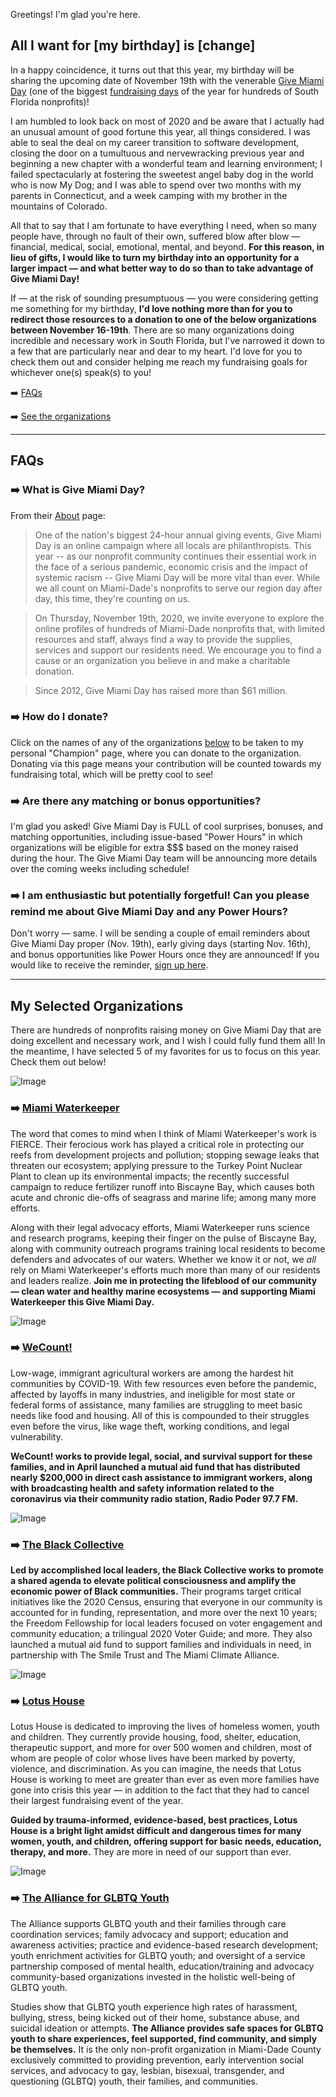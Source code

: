 Greetings! I'm glad you're here.

## All I want for [my birthday] is [change]

In a happy coincidence, it turns out that this year, my birthday will be sharing the upcoming date of November 19th with the venerable [Give Miami Day](https://www.givemiamiday.org/) (one of the biggest [fundraising days](#faqs) of the year for hundreds of South Florida nonprofits)!

I am humbled to look back on most of 2020 and be aware that I actually had an unusual amount of good fortune this year, all things considered. I was able to seal the deal on my career transition to software development, closing the door on a tumultuous and nervewracking previous year and beginning a new chapter with a wonderful team and learning environment; I failed spectacularly at fostering the sweetest angel baby dog in the world who is now My Dog; and I was able to spend over two months with my parents in Connecticut, and a week camping with my brother in the mountains of Colorado.

All that to say that I am fortunate to have everything I need, when so many people have, through no fault of their own, suffered blow after blow — financial, medical, social, emotional, mental, and beyond. **For this reason, in lieu of gifts, I would like to turn my birthday into an opportunity for a larger impact — and what better way to do so than to take advantage of Give Miami Day!**

If — at the risk of sounding presumptuous — you were considering getting me something for my birthday, **I'd love nothing more than for you to redirect those resources to a donation to one of the below organizations between November 16-19th**. There are so many organizations doing incredible and necessary work in South Florida, but I've narrowed it down to a few that are particularly near and dear to my heart. I'd love for you to check them out and consider helping me reach my fundraising goals for whichever one(s) speak(s) to you!

➡️ [FAQs](#faqs)

➡️ [See the organizations](#my-selected-organizations)

---

## FAQs

### ➡️ What is Give Miami Day?

From their [About](https://www.givemiamiday.org/about) page:
> One of the nation's biggest 24-hour annual giving events, Give Miami Day is an online campaign where all locals are philanthropists. This year -- as our nonprofit community continues their essential work in the face of a serious pandemic, economic crisis and the impact of systemic racism -- Give Miami Day will be more vital than ever. While we all count on Miami-Dade's nonprofits to serve our region day after day, this time, they're counting on us. 

> On Thursday, November 19th, 2020, we invite everyone to explore the online profiles of hundreds of Miami-Dade nonprofits that, with limited resources and staff, always find a way to provide the supplies, services and support our residents need. We encourage you to find a cause or an organization you believe in and make a charitable donation.

> Since 2012, Give Miami Day has raised more than $61 million.

### ➡️ How do I donate?

Click on the names of any of the organizations [below](#orgs-i-love) to be taken to my personal "Champion" page, where you can donate to the organization. Donating via this page means your contribution will be counted towards my fundraising total, which will be pretty cool to see!

### ➡️ Are there any matching or bonus opportunities?

I'm glad you asked! Give Miami Day is FULL of cool surprises, bonuses, and matching opportunities, including issue-based "Power Hours" in which organizations will be eligible for extra $$$ based on the money raised during the hour. The Give Miami Day team will be announcing more details over the coming weeks including schedule!

### ➡️ I am enthusiastic but potentially forgetful! Can you please remind me about Give Miami Day and any Power Hours?

Don't worry — same. I will be sending a couple of email reminders about Give Miami Day proper (Nov. 19th), early giving days (starting Nov. 16th), and bonus opportunities like Power Hours once they are announced! If you would like to receive the reminder, [sign up here](https://forms.gle/hrq7YjmKUWU32ow29).

---

## My Selected Organizations

There are hundreds of nonprofits raising money on Give Miami Day that are doing excellent and necessary work, and I wish I could fully fund them all! In the meantime, I have selected 5 of my favorites for us to focus on this year. Check them out below!

![Image](https://pbs.twimg.com/profile_images/762430516549169153/lZcKigih_400x400.jpg)

### ➡️ [Miami Waterkeeper](https://www.givemiamiday.org/rebecca-mwk)

The word that comes to mind when I think of Miami Waterkeeper's work is FIERCE. Their ferocious work has played a critical role in protecting our reefs from development projects and pollution; stopping sewage leaks that threaten our ecosystem; applying pressure to the Turkey Point Nuclear Plant to clean up its environmental impacts; the recently successful campaign to reduce fertilizer runoff into Biscayne Bay, which causes both acute and chronic die-offs of seagrass and marine life; among many more efforts.

Along with their legal advocacy efforts, Miami Waterkeeper runs science and research programs, keeping their finger on the pulse of Biscayne Bay, along with community outreach programs training local residents to become defenders and advocates of our waters. Whether we know it or not, we *all* rely on Miami Waterkeeper's efforts much more than many of our residents and leaders realize. **Join me in protecting the lifeblood of our community — clean water and healthy marine ecosystems — and supporting Miami Waterkeeper this Give Miami Day.**

![Image](https://pbs.twimg.com/profile_images/1175393336980660225/O0TMqHzE_400x400.jpg)

### ➡️ [WeCount!](https://www.givemiamiday.org/rebecca-wc)

Low-wage, immigrant agricultural workers are among the hardest hit communities by COVID-19. With few resources even before the pandemic, affected by layoffs in many industries, and ineligible for most state or federal forms of assistance, many families are struggling to meet basic needs like food and housing. All of this is compounded to their struggles even before the virus, like wage theft, working conditions, and legal vulnerability. 

**WeCount! works to provide legal, social, and survival support for these families, and in April launched a mutual aid fund that has distributed nearly $200,000 in direct cash assistance to immigrant workers, along with broadcasting health and safety information related to the coronavirus via their community radio station, Radio Poder 97.7 FM.**

![Image](https://pbs.twimg.com/profile_images/1182741031114149891/DVPRvBNO_400x400.jpg)

### ➡️ [The Black Collective](https://www.givemiamiday.org/rebecca-tbc)

**Led by accomplished local leaders, the Black Collective works to promote a shared agenda to elevate political consciousness and amplify the economic power of Black communities.** Their programs target critical initiatives like the 2020 Census, ensuring that everyone in our community is accounted for in funding, representation, and more over the next 10 years; the Freedom Fellowship for local leaders focused on voter engagement and community education; a trilingual 2020 Voter Guide; and more. They also launched a mutual aid fund to support families and individuals in need, in partnership with The Smile Trust and The Miami Climate Alliance.

![Image](https://pbs.twimg.com/profile_images/451899253934538752/CzJedDwl_400x400.jpeg)

### ➡️ [Lotus House](https://www.givemiamiday.org/rebecca-lt)

Lotus House is dedicated to improving the lives of homeless women, youth and children. They currently provide housing, food, shelter, education, therapeutic support, and more for over 500 women and children, most of whom are people of color whose lives have been marked by poverty, violence, and discrimination. As you can imagine, the needs that Lotus House is working to meet are greater than ever as even more families have gone into crisis this year — in addition to the fact that they had to cancel their largest fundraising event of the year.

**Guided by trauma-informed, evidence-based, best practices, Lotus House is a bright light amidst difficult and dangerous times for many women, youth, and children, offering support for basic needs, education, therapy, and more.** They are more in need of our support than ever.

![Image](https://pbs.twimg.com/profile_images/1216021438626500608/7IceWZAM_400x400.jpg)

### ➡️ [The Alliance for GLBTQ Youth](https://www.givemiamiday.org/rebecca-agy)

The Alliance supports GLBTQ youth and their families through care coordination services; family advocacy and support; education and awareness activities; practice and evidence-based research development; youth enrichment activities for GLBTQ youth; and oversight of a service partnership composed of mental health, education/training and advocacy community-based organizations invested in the holistic well-being of GLBTQ youth.

Studies show that GLBTQ youth experience high rates of harassment, bullying, stress, being kicked out of their home, substance abuse, and suicidal ideation or attempts. **The Alliance provides safe spaces for GLBTQ youth to share experiences, feel supported, find community, and simply be themselves.** It is the only non-profit organization in Miami-Dade County exclusively committed to providing prevention, early intervention social services, and advocacy to gay, lesbian, bisexual, transgender, and questioning (GLBTQ) youth, their families, and communities.

